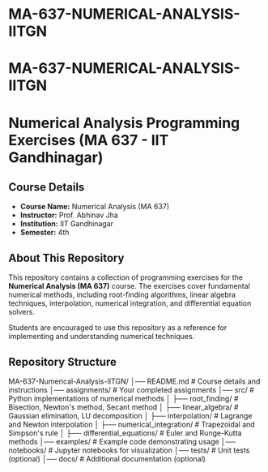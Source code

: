 # MA-637-NUMERICAL-ANALYSIS-IITGN
# MA-637-NUMERICAL-ANALYSIS-IITGN
# **Numerical Analysis Programming Exercises (MA 637 - IIT Gandhinagar)**  

## **Course Details**  
- **Course Name:** Numerical Analysis (MA 637)  
- **Instructor:** Prof. Abhinav Jha  
- **Institution:** IIT Gandhinagar  
- **Semester:** 4th 

## **About This Repository**  
This repository contains a collection of programming exercises for the **Numerical Analysis (MA 637)** course. The exercises cover fundamental numerical methods, including root-finding algorithms, linear algebra techniques, interpolation, numerical integration, and differential equation solvers.  

Students are encouraged to use this repository as a reference for implementing and understanding numerical techniques.  

## **Repository Structure** 
MA-637-Numerical-Analysis-IITGN/ │── README.md # Course details and instructions │── assignments/ # Your completed assignments │── src/ # Python implementations of numerical methods │ ├── root_finding/ # Bisection, Newton's method, Secant method │ ├── linear_algebra/ # Gaussian elimination, LU decomposition │ ├── interpolation/ # Lagrange and Newton interpolation │ ├── numerical_integration/ # Trapezoidal and Simpson's rule │ ├── differential_equations/ # Euler and Runge-Kutta methods │── examples/ # Example code demonstrating usage │── notebooks/ # Jupyter notebooks for visualization │── tests/ # Unit tests (optional) │── docs/ # Additional documentation (optional)
